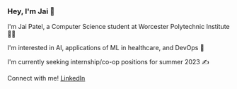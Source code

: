 ### Hey, I'm Jai 👋
I'm Jai Patel, a Computer Science student at Worcester Polytechnic Institute :man_technologist:

I'm interested in AI, applications of ML in healthcare, and DevOps :crystal_ball:

I'm currently seeking internship/co-op positions for summer 2023 :writing_hand:

Connect with me! [LinkedIn](https://www.linkedin.com/in/jai-c-patel-063a6a211/)
